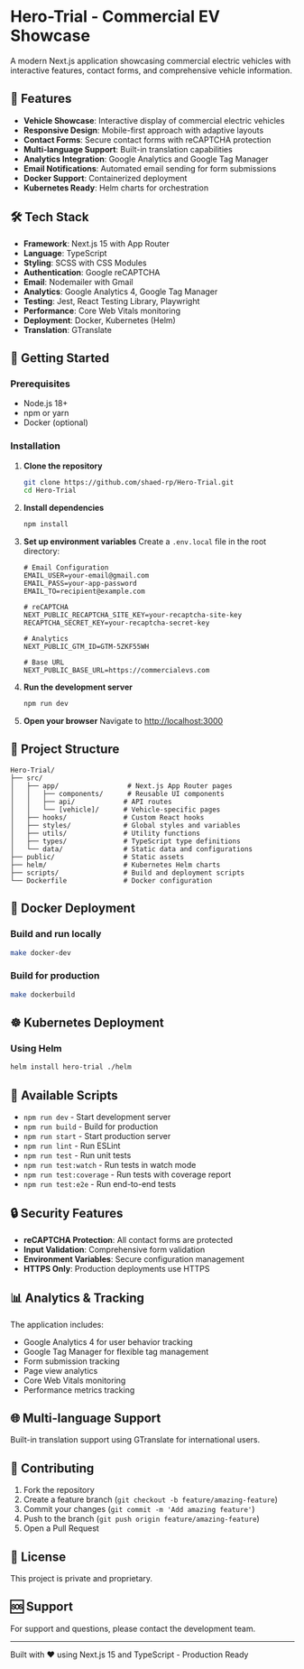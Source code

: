 # Hero-Trial - Commercial EV Showcase

A modern Next.js application showcasing commercial electric vehicles with interactive features, contact forms, and comprehensive vehicle information.

## 🚗 Features

- **Vehicle Showcase**: Interactive display of commercial electric vehicles
- **Responsive Design**: Mobile-first approach with adaptive layouts
- **Contact Forms**: Secure contact forms with reCAPTCHA protection
- **Multi-language Support**: Built-in translation capabilities
- **Analytics Integration**: Google Analytics and Google Tag Manager
- **Email Notifications**: Automated email sending for form submissions
- **Docker Support**: Containerized deployment
- **Kubernetes Ready**: Helm charts for orchestration

## 🛠 Tech Stack

- **Framework**: Next.js 15 with App Router
- **Language**: TypeScript
- **Styling**: SCSS with CSS Modules
- **Authentication**: Google reCAPTCHA
- **Email**: Nodemailer with Gmail
- **Analytics**: Google Analytics 4, Google Tag Manager
- **Testing**: Jest, React Testing Library, Playwright
- **Performance**: Core Web Vitals monitoring
- **Deployment**: Docker, Kubernetes (Helm)
- **Translation**: GTranslate

## 🚀 Getting Started

### Prerequisites

- Node.js 18+ 
- npm or yarn
- Docker (optional)

### Installation

1. **Clone the repository**
   ```bash
   git clone https://github.com/shaed-rp/Hero-Trial.git
   cd Hero-Trial
   ```

2. **Install dependencies**
   ```bash
   npm install
   ```

3. **Set up environment variables**
   Create a `.env.local` file in the root directory:
   ```env
   # Email Configuration
   EMAIL_USER=your-email@gmail.com
   EMAIL_PASS=your-app-password
   EMAIL_TO=recipient@example.com
   
   # reCAPTCHA
   NEXT_PUBLIC_RECAPTCHA_SITE_KEY=your-recaptcha-site-key
   RECAPTCHA_SECRET_KEY=your-recaptcha-secret-key
   
   # Analytics
   NEXT_PUBLIC_GTM_ID=GTM-5ZKF55WH
   
   # Base URL
   NEXT_PUBLIC_BASE_URL=https://commercialevs.com
   ```

4. **Run the development server**
   ```bash
   npm run dev
   ```

5. **Open your browser**
   Navigate to [http://localhost:3000](http://localhost:3000)

## 📁 Project Structure

```
Hero-Trial/
├── src/
│   ├── app/                 # Next.js App Router pages
│   │   ├── components/      # Reusable UI components
│   │   ├── api/            # API routes
│   │   └── [vehicle]/      # Vehicle-specific pages
│   ├── hooks/              # Custom React hooks
│   ├── styles/             # Global styles and variables
│   ├── utils/              # Utility functions
│   ├── types/              # TypeScript type definitions
│   └── data/               # Static data and configurations
├── public/                 # Static assets
├── helm/                   # Kubernetes Helm charts
├── scripts/                # Build and deployment scripts
└── Dockerfile              # Docker configuration
```

## 🐳 Docker Deployment

### Build and run locally
```bash
make docker-dev
```

### Build for production
```bash
make dockerbuild
```

## ☸️ Kubernetes Deployment

### Using Helm
```bash
helm install hero-trial ./helm
```

## 🔧 Available Scripts

- `npm run dev` - Start development server
- `npm run build` - Build for production
- `npm run start` - Start production server
- `npm run lint` - Run ESLint
- `npm run test` - Run unit tests
- `npm run test:watch` - Run tests in watch mode
- `npm run test:coverage` - Run tests with coverage report
- `npm run test:e2e` - Run end-to-end tests

## 🔒 Security Features

- **reCAPTCHA Protection**: All contact forms are protected
- **Input Validation**: Comprehensive form validation
- **Environment Variables**: Secure configuration management
- **HTTPS Only**: Production deployments use HTTPS

## 📊 Analytics & Tracking

The application includes:
- Google Analytics 4 for user behavior tracking
- Google Tag Manager for flexible tag management
- Form submission tracking
- Page view analytics
- Core Web Vitals monitoring
- Performance metrics tracking

## 🌐 Multi-language Support

Built-in translation support using GTranslate for international users.

## 🤝 Contributing

1. Fork the repository
2. Create a feature branch (`git checkout -b feature/amazing-feature`)
3. Commit your changes (`git commit -m 'Add amazing feature'`)
4. Push to the branch (`git push origin feature/amazing-feature`)
5. Open a Pull Request

## 📄 License

This project is private and proprietary.

## 🆘 Support

For support and questions, please contact the development team.

---

Built with ❤️ using Next.js 15 and TypeScript - Production Ready
